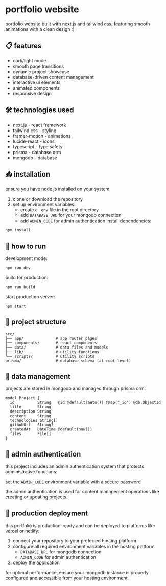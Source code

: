 #  portfolio website

portfolio website built with next.js and tailwind css, featuring smooth animations with a clean design :)

## 📋 features

- dark/light mode
- smooth page transitions
- dynamic project showcase
- database-driven content management
- interactive ui elements
- animated components
- responsive design

## 🛠️ technologies used

- next.js - react framework
- tailwind css - styling
- framer-motion - animations
- lucide-react - icons
- typescript - type safety
- prisma - database orm
- mongodb - database

## 📥 installation

ensure you have node.js installed on your system.

1. clone or download the repository
2. set up environment variables:
   - create a `.env` file in the root directory
   - add `DATABASE_URL` for your mongodb connection
   - add `ADMIN_CODE` for admin authentication
install dependencies:

```bash
npm install
```

## 🚀 how to run

development mode:

```bash
npm run dev
```

build for production:

```bash
npm run build
```

start production server:

```bash
npm start
```

## 📝 project structure

```
src/
├── app/              # app router pages
├── components/       # react components
├── data/             # data files and models
├── lib/              # utility functions
└── scripts/          # utility scripts
prisma/               # database schema (at root level)
```

## 💾 data management

projects are stored in mongodb and managed through prisma orm:

```
model Project {
  id          String   @id @default(auto()) @map("_id") @db.ObjectId
  title       String
  description String
  content     String
  technologies String[]
  githubUrl   String?
  createdAt   DateTime @default(now())
  files       File[]
}
```

## 🔐 admin authentication

this project includes an admin authentication system that protects administrative functions:

set the `ADMIN_CODE` environment variable with a secure password

the admin authentication is used for content management operations like creating or updating projects.

## 🔧 production deployment

this portfolio is production-ready and can be deployed to platforms like vercel or netlify:

1. connect your repository to your preferred hosting platform
2. configure all required environment variables in the hosting platform
   - `DATABASE_URL` for mongodb connection
   - `ADMIN_CODE` for admin authentication
3. deploy the application

for optimal performance, ensure your mongodb instance is properly configured and accessible from your hosting environment.
